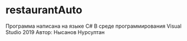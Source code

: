 # restaurantAuto
Программа написана на языке C#
В среде программирования Visual Studio 2019
Автор: Нысанов Нурсултан
